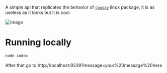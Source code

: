 A simple api that replicates the behavior of [`cowsay`](https://packages.debian.org/sid/cowsay) linux package, it is as useless as it looks but it is cool.

![image](https://user-images.githubusercontent.com/14078661/205465604-a3722dd5-af3f-4518-8538-fd48c90b3bc1.png)

# Running locally
```bash
node index
```

After that go to http://localhost:9239?message=your%20message%20here